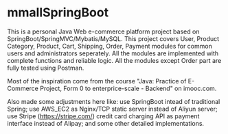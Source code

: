 # mmallSpringBoot
This is a personal Java Web e-commerce platform project based on SpringBoot/SpringMVC/Mybatis/MySQL.
This project covers User, Product Category, Product, Cart, Shipping, Order, Payment modules for common users and administrators seperately. All the modules are implemented with complete functions and reliable logic. All the modules except Order part are fully tested using Postman.

Most of the inspiration come from the course "Java: Practice of E-Commerce Project, Form 0 to enterprice-scale - Backend" on imooc.com.

Also made some adjustments here like: 
use SpringBoot intead of traditional Spring; 
use AWS_EC2 as Nginx/TCP static server instead of Aliyun server;
use Stripe (https://stripe.com/) credit card charging API as payment interface instead of Alipay;
and some other detailed implementations.
